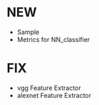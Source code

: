 # NEW
- Sample
- Metrics for NN_classifier




# FIX
- vgg Feature Extractor
- alexnet Feature Extractor
